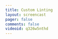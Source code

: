 ```yaml
---
title: Custom Linting
layout: screencast 
pager: false
comments: false
videoid: q326w5nthd
---
```



